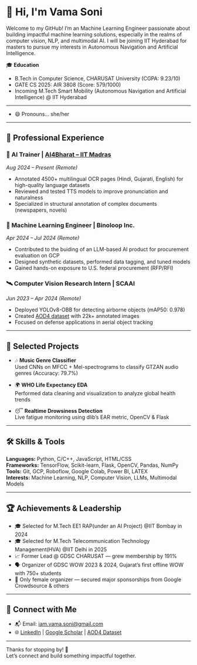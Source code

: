 # 👋 Hi, I'm Vama Soni

Welcome to my GitHub! I’m an Machine Learning Engineer passionate about building impactful machine learning solutions, especially in the realms of computer vision, NLP, and multimodal AI. I will be joining IIT Hyderabad for masters to pursue my interests in Autonomous Navigation and Artificial Intelligence.

🎓 **Education**  
- B.Tech in Computer Science, CHARUSAT University (CGPA: 9.23/10)  
- GATE CS 2025: AIR 3808 (Score: 579/1000)  
- Incoming M.Tech Smart Mobility (Autonomous Navigation and Artificial Intelligence) @ IIT Hyderabad
  
---
- 😄 Pronouns...
she/her
---

## 💼 Professional Experience

### 🧠 AI Trainer | [AI4Bharat – IIT Madras](https://ai4bharat.org)  
*Aug 2024 – Present (Remote)*  
- Annotated 4500+ multilingual OCR pages (Hindi, Gujarati, English) for high-quality language datasets  
- Reviewed and tested TTS models to improve pronunciation and naturalness  
- Specialized in structural annotation of complex documents (newspapers, novels)

### 🤖 Machine Learning Engineer | Binoloop Inc.  
*Apr 2024 – Jul 2024 (Remote)*  
- Contributed to the buiding of an LLM-based AI product for procurement evaluation on GCP  
- Designed synthetic datasets, performed data tagging, and tuned models  
- Gained hands-on exposure to U.S. federal procurement (RFP/RFI)

### 🛰️ Computer Vision Research Intern | SCAAI  
*Jun 2023 – Apr 2024 (Remote)*  
- Deployed YOLOv8-OBB for detecting airborne objects (mAP50: 0.978)  
- Created [AOD4 dataset](https://data.mendeley.com/datasets/cd5z895tr2/1) with 22k+ annotated images  
- Focused on defense applications in aerial object tracking

---

## 🧪 Selected Projects

- 🎶 **Music Genre Classifier**  
  Used CNNs on MFCC + Mel-spectrograms to classify GTZAN audio genres (Accuracy: 79.7%)

- 🌍 **WHO Life Expectancy EDA**  
  Performed data cleaning and visualization to analyze global health trends

- 😴 **Realtime Drowsiness Detection**  
  Live fatigue monitoring using dlib’s EAR metric, OpenCV & Flask

---

## 🛠️ Skills & Tools

**Languages:** Python, C/C++, JavaScript, HTML/CSS  
**Frameworks:** TensorFlow, Scikit-learn, Flask, OpenCV, Pandas, NumPy  
**Tools:** Git, GCP, Roboflow, Google Colab, Power BI, LATEX  
**Interests:** Machine Learning, NLP, Computer Vision, LLMs, Multimodal Models

---

## 🏆 Achievements & Leadership

- 🎓 Selected for M.Tech EE1 RAP(under an AI Project) @IIT Bombay in 2024 
- 🎓 Selected for M.Tech Telecommunication Technology Management(HVA) @IIT Delhi in 2025
- 📈 Former Lead @ GDSC CHARUSAT — grew membership by 191%  
- 🗣️ Organizer of GDSC WOW 2023 & 2024, Gujarat’s first offline WOW with 750+ students  
- 🌟 Only female organizer — secured major sponsorships from Google Crowdsource & others

---

## 🔗 Connect with Me

- 📬 Email: [iam.vama.soni@gmail.com](mailto:iam.vama.soni@gmail.com)  
- 🌐 [LinkedIn](https://www.linkedin.com/in/vamaxsoni) | [Google Scholar](https://scholar.google.com/citations?user=tAOKg_EAAAAJ&hl=en) | [AOD4 Dataset](https://universe.roboflow.com/airborne-object-detection/airborne-object-detection-4-aod4)

---

Thanks for stopping by! 🌻  
Let’s connect and build something impactful together.
